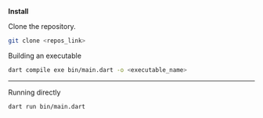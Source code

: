 **Install**

Clone the repository.

```bash
git clone <repos_link>
```

Building an executable

```bash
dart compile exe bin/main.dart -o <executable_name>
```

---

Running directly

```
dart run bin/main.dart
```
